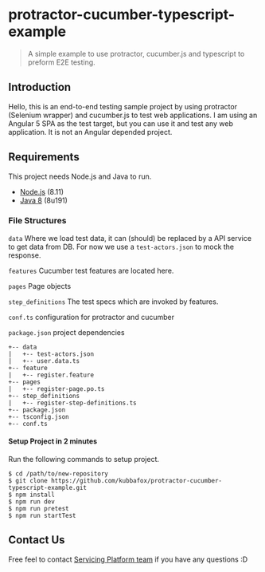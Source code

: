 # protractor-cucumber-typescript-example

> A simple example to use protractor, cucumber.js and typescript to preform E2E testing.
                                                                                       
## Introduction

Hello, this is an end-to-end testing sample project by using protractor (Selenium wrapper) and cucumber.js to test web applications. I am using an Angular 5 SPA as the test target, but you can use it and test any web application. It is not an Angular depended project.

## Requirements

This project needs Node.js and Java to run.

- [Node.js](https://nodejs.org/en/) (8.11)
- [Java 8](https://www.oracle.com/technetwork/java/javase/downloads/jdk8-downloads-2133151.html) (8u191)

### File Structures 

`data` Where we load test data, it can (should) be replaced by a API service to get data from DB. For now we use a `test-actors.json` to mock the response.

`features` Cucumber test features are located here.

`pages` Page objects

`step_definitions` The test specs which are invoked by features.

`conf.ts` configuration for protractor and cucumber

`package.json` project dependencies

```
+-- data
|   +-- test-actors.json
|   +-- user.data.ts
+-- feature
|   +-- register.feature
+-- pages
|   +-- register-page.po.ts
+-- step_definitions
|   +-- register-step-definitions.ts
+-- package.json
+-- tsconfig.json
+-- conf.ts
```


#### Setup Project in 2 minutes 
Run the following commands to setup project.
```
$ cd /path/to/new-repository
$ git clone https://github.com/kubbafox/protractor-cucumber-typescript-example.git
$ npm install
$ npm run dev
$ npm run pretest
$ npm run startTest 
```

## Contact Us

Free feel to contact [Servicing Platform team](mailto:servicing-platform@bestegg.com) if you have any questions :D
